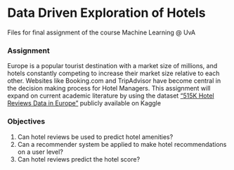 # Data Driven Exploration of Hotels
Files for final assignment of the course Machine Learning @ UvA

### Assignment
Europe is a popular tourist destination with a market size of millions, and hotels constantly competing to increase their market size relative to each other. 
Websites like Booking.com and TripAdvisor have become central in the decision making process for Hotel Managers. 
This assignment will expand on current academic literature by using the dataset [“515K Hotel Reviews Data in Europe”](https://www.kaggle.com/jiashenliu/515k-hotel-reviews-data-in-europe) publicly available on Kaggle

### Objectives
1. Can hotel reviews be used to predict hotel amenities? 
2. Can a recommender system be applied to make hotel recommendations on a user level? 
3. Can hotel reviews predict the hotel score? 


